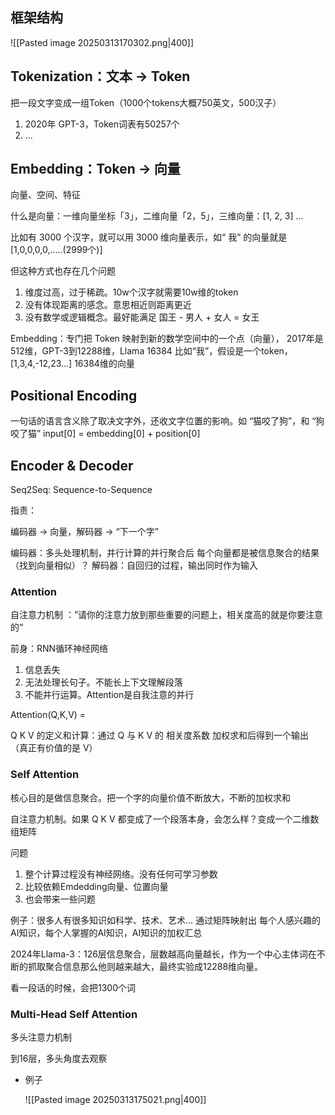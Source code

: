 ## 框架结构

![[Pasted image 20250313170302.png|400]]

## Tokenization：文本 -> Token

把一段文字变成一组Token（1000个tokens大概750英文，500汉子）

1.  2020年 GPT-3，Token词表有50257个
2.  ...

## Embedding：Token -> 向量

向量、空间、特征

什么是向量：一维向量坐标「3」，二维向量「2，5」，三维向量：[1, 2, 3] ... 

比如有 3000 个汉字，就可以用 3000 维向量表示，如“ 我” 的向量就是 [1,0,0,0,0,.....(2999个)]

但这种方式也存在几个问题
1.  维度过高，过于稀疏。10w个汉字就需要10w维的token
2.  没有体现距离的感念。意思相近则距离更近
3.  没有数学或逻辑概念。最好能满足 国王 - 男人 + 女人 = 女王

Embedding：专门把 Token 映射到新的数学空间中的一个点（向量），
2017年是512维，GPT-3到12288维，Llama 16384
比如“我”，假设是一个token，[1,3,4,-12,23...] 16384维的向量


## Positional Encoding

一句话的语言含义除了取决文字外，还收文字位置的影响。如 “猫咬了狗”，和 “狗咬了猫”
input[0] = embedding[0] + position[0]


## Encoder & Decoder

Seq2Seq: Sequence-to-Sequence

指责：

编码器 -> 向量，解码器 -> “下一个字”

编码器：多头处理机制，并行计算的并行聚合后 每个向量都是被信息聚合的结果（找到向量相似）？
解码器：自回归的过程，输出同时作为输入


### Attention

自注意力机制 ：”请你的注意力放到那些重要的问题上，相关度高的就是你要注意的“

前身：RNN循环神经网络 
1.  信息丢失
2.  无法处理长句子。不能长上下文理解段落
3.  不能并行运算。Attention是自我注意的并行

Attention(Q,K,V) = 

Q K V 的定义和计算：通过 Q 与 K V 的 相关度系数 加权求和后得到一个输出（真正有价值的是 V）

### Self Attention

核心目的是做信息聚合。把一个字的向量价值不断放大，不断的加权求和

自注意力机制。如果 Q K V 都变成了一个段落本身，会怎么样？变成一个二维数组矩阵

问题
1.  整个计算过程没有神经网络。没有任何可学习参数
2.  比较依赖Emdedding向量、位置向量
3.  也会带来一些问题


例子：很多人有很多知识如科学、技术、艺术...  通过矩阵映射出 每个人感兴趣的AI知识，每个人掌握的AI知识，AI知识的加权汇总

2024年Llama-3：126层信息聚合，层数越高向量越长，作为一个中心主体词在不断的抓取聚合信息那么他则越来越大，最终实验成12288维向量。

看一段话的时候，会把1300个词

### Multi-Head Self Attention

多头注意力机制

到16层，多头角度去观察



- 例子

	![[Pasted image 20250313175021.png|400]]